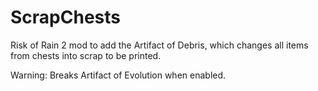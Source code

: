 # ScrapChests
Risk of Rain 2 mod to add the Artifact of Debris, which changes all items from chests into scrap to be printed.

Warning: Breaks Artifact of Evolution when enabled.

